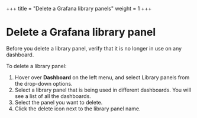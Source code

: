 +++
title = "Delete a Grafana library panels"
weight = 1
+++

# Delete a Grafana library panel

Before you delete a library panel, verify that it is no longer in use on any dashboard.

To delete a library panel:

1. Hover over **Dashboard** on the left menu, and select Library panels from the drop-down options.
1. Select a library panel that is being used in different dashboards. You will see a list of all the dashboards.
1. Select the panel you want to delete.
1. Click the delete icon next to the library panel name.